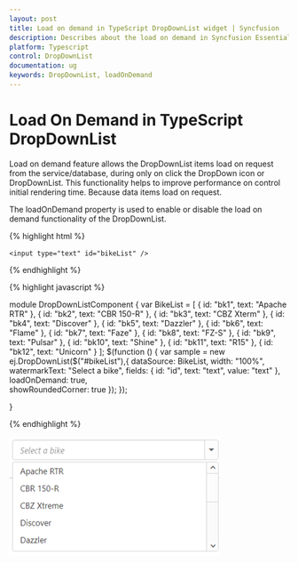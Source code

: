 ```yaml
---
layout: post
title: Load on demand in TypeScript DropDownList widget | Syncfusion
description: Describes about the load on demand in Syncfusion Essential TypeScript DropDownList widget, its elements, features, and more.
platform: Typescript
control: DropDownList
documentation: ug
keywords: DropDownList, loadOnDemand
---
```


# Load On Demand in TypeScript DropDownList

Load on demand feature allows the DropDownList items load on request from the service/database, during only on click the DropDown icon or DropDownList. This functionality helps to improve performance on control initial rendering time. Because data items load on request. 

The loadOnDemand property is used to enable or disable the load on demand functionality of the DropDownList.

{% highlight html %}

    <input type="text" id="bikeList" />
   
{% endhighlight %}

{% highlight javascript %}

module DropDownListComponent {
    var BikeList = [
        { id: "bk1", text: "Apache RTR" }, { id: "bk2", text: "CBR 150-R" }, { id: "bk3", text: "CBZ Xterm" },
        { id: "bk4", text: "Discover" }, { id: "bk5", text: "Dazzler" }, { id: "bk6", text: "Flame" },
        { id: "bk7", text: "Faze" }, { id: "bk8", text: "FZ-S" }, { id: "bk9", text: "Pulsar" },
        { id: "bk10", text: "Shine" }, { id: "bk11", text: "R15" }, { id: "bk12", text: "Unicorn" }
    ];
    $(function () {
        var sample = new ej.DropDownList($("#bikeList"),{
            dataSource: BikeList,
            width: "100%",
            watermarkText: "Select a bike",
            fields: { id: "id", text: "text", value: "text" },
            loadOnDemand: true,  
            showRoundedCorner: true
        });
    });

}
       

{% endhighlight %}

![TypeScript DropDownList LoadOnDemand](LoadOnDemand_images/loadondemand.png)